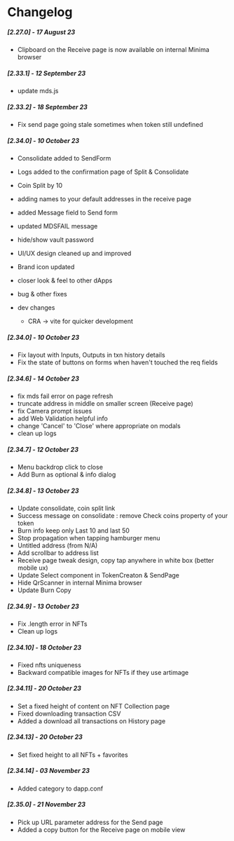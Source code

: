 # Changelog

##### [2.27.0] - 17 August 23

- Clipboard on the Receive page is now available on internal Minima browser

##### [2.33.1] - 12 September 23

- update mds.js

##### [2.33.2] - 18 September 23

- Fix send page going stale sometimes when token still undefined

##### [2.34.0] - 10 October 23

- Consolidate added to SendForm
- Logs added to the confirmation page of Split & Consolidate
- Coin Split by 10
- adding names to your default addresses in the receive page
- added Message field to Send form
- updated MDSFAIL message
- hide/show vault password
- UI/UX design cleaned up and improved
- Brand icon updated
- closer look & feel to other dApps
- bug & other fixes

- dev changes
  - CRA -> vite for quicker development
  
##### [2.34.0] - 10 October 23
  - Fix layout with Inputs, Outputs in txn history details
  - Fix the state of buttons on forms when haven't touched the req fields

##### [2.34.6] - 14 October 23
- fix mds fail error on page refresh
- truncate address in middle on smaller screen (Receive page)
- fix Camera prompt issues
- add Web Validation helpful info
- change 'Cancel' to 'Close' where appropriate on modals
- clean up logs


##### [2.34.7] - 12 October 23
- Menu backdrop click to close
- Add Burn as optional & info dialog

##### [2.34.8] - 13 October 23
- Update consolidate, coin split link
- Success message on consolidate : remove Check coins property of your token
- Burn info keep only Last 10 and last 50 
- Stop propagation when tapping hamburger menu
- Untitled address (from N/A)
- Add scrollbar to address list
- Receive page tweak design, copy tap anywhere in white box (better mobile ux)
- Update Select component in TokenCreaton & SendPage
- Hide QrScanner in internal Minima browser
- Update Burn Copy

##### [2.34.9] - 13 October 23
- Fix .length error in NFTs 
- Clean up logs


##### [2.34.10] - 18 October 23
- Fixed nfts uniqueness
- Backward compatible images for NFTs if they use artimage

##### [2.34.11] - 20 October 23
- Set a fixed height of content on NFT Collection page
- Fixed downloading transaction CSV
- Added a download all transactions on History page

##### [2.34.13] - 20 October 23
- Set fixed height to all NFTs + favorites

##### [2.34.14] - 03 November 23
- Added category to dapp.conf

##### [2.35.0] - 21 November 23
- Pick up URL parameter address for the Send page
- Added a copy button for the Receive page on mobile view